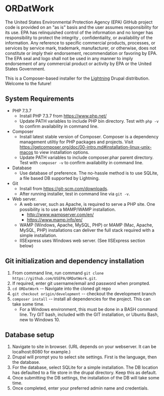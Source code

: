 # ORDatWork

The United States Environmental Protection Agency (EPA) GitHub project code is provided on an "as is" basis and the user assumes responsibility for its use.  EPA has relinquished control of the information and no longer has responsibility to protect the integrity , confidentiality, or availability of the information.  Any reference to specific commercial products, processes, or services by service mark, trademark, manufacturer, or otherwise, does not constitute or imply their endorsement, recommendation or favoring by EPA.  The EPA seal and logo shall not be used in any manner to imply endorsement of any commercial product or activity by EPA or the United States Government.

This is a Composer-based installer for the [Lightning](https://www.drupal.org/project/lightning) Drupal distribution. Welcome to the future!

## System Requirements

* PHP 7.3.7
    * Install PHP 7.3.7 from https://www.php.net/
    * Update PATH variables to include PHP bin directory. Test with `php -v` to confirm availability in command line.
* Composer
    * Install latest stable version of Composer. Composer is a dependency management utiltiy for PHP packages and projects. Visit https://getcomposer.org/doc/00-intro.md#installation-linux-unix-macos to view installation options.
    * Update PATH variables to include composer.phar parent directory. Test with `composer -v` to confirm availability in command line.
* Database
    * Use database of preference. The no-hassle method is to use SQLite, a file based DB supported by Lightning. 
* Git    
    * Install from https://git-scm.com/downloads. 
    * After running installer, test in command line via `git -v`.
* Web server.
    * A web server, such as Apache, is required to serve a PHP site. One possibility is to use a MAMP/WAMP installation.
        * http://www.wampserver.com/en/
        * https://www.mamp.info/en/
    * WAMP (Windows, Apache, MySQL, PHP) or MAMP (Mac, Apache, MySQL, PHP) installations can deliver the full stack required with a simple installation.
    * IISExpress uses Windows web server. (See IISExpress section below)
    
## Git initialization and dependency installation
1. From command line, run command  `git clone https://github.com/USEPA/ORDatWork.git`.
2. If required, enter git username/email and password when prompted.
3. `cd ORDatWork` -- Navigate into the cloned git repo
4. `git checkout origin/development` -- checkout the development branch
5. `composer install` -- install all dependencies for the project. This can take some time.
    * For a Windows environment, this must be done in a BASH command line. Try GIT bash, included with the GIT installation, or Ubuntu Bash, new to Windows 10. 

## Database setup
1. Navigate to site in browser. (URL depends on your webserver. It can be localhost:8080 for example.)
2. Drupal will prompt you to select site settings. First is the language, then the database.
3. For the database, select SQLite for a simple installation. The DB location has defaulted to a file store in the drupal directory. Keep this as default.
4. Once submitting the DB settings, the installation of the DB will take some time.
5. Once completed, enter your preferred admin name and credentials.
